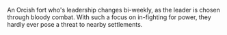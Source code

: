 An Orcish fort who's leadership changes bi-weekly, as the leader is chosen through bloody combat. With such a focus on in-fighting for power, they hardly ever pose a threat to nearby settlements.